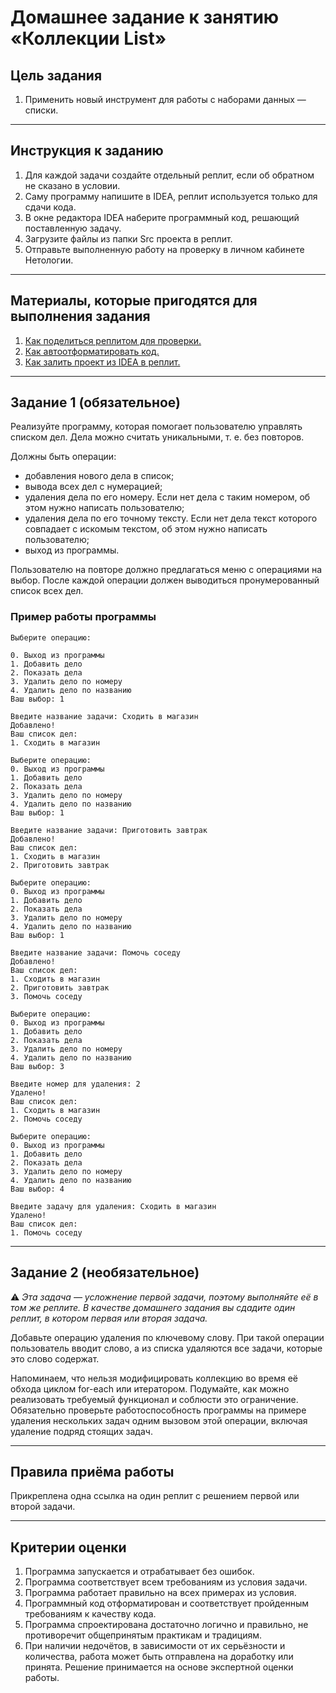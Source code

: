 # Домашнее задание к занятию «Коллекции List»

## Цель задания

1. Применить новый инструмент для работы с наборами данных — списки.

------

## Инструкция к заданию

1. Для каждой задачи создайте отдельный реплит, если об обратном не сказано в условии.
1. Саму программу напишите в IDEA, реплит используется только для сдачи кода.
3. В окне редактора IDEA наберите программный код, решающий поставленную задачу.
5. Загрузите файлы из папки Src проекта в реплит.
6. Отправьте выполненную работу на проверку в личном кабинете Нетологии.

------

## Материалы, которые пригодятся для выполнения задания

1. [Как поделиться реплитом для проверки.](https://github.com/netology-code/java-homeworks/blob/java-43/QA_ReplitShare.md)
2. [Как автоотформатировать код.](https://github.com/netology-code/java-homeworks/blob/java-43/QA_Format.md)
3. [Как залить проект из IDEA в реплит.](https://github.com/netology-code/java-homeworks/blob/java-43/QA_ReplitUpload.md)

------

## Задание 1 (обязательное)

Реализуйте программу, которая помогает пользователю управлять списком дел. Дела можно считать уникальными, т. е. без повторов.

Должны быть операции:

* добавления нового дела в список;
* вывода всех дел с нумерацией;
* удаления дела по его номеру. Если нет дела с таким номером, об этом нужно написать пользователю;
* удаления дела по его точному тексту. Если нет дела текст которого совпадает с искомым текстом, об этом нужно написать пользователю;
* выход из программы.

Пользователю на повторе должно предлагаться меню с операциями на выбор.
После каждой операции должен выводиться пронумерованный список всех дел.

### Пример работы программы

```text
Выберите операцию:

0. Выход из программы
1. Добавить дело
2. Показать дела
3. Удалить дело по номеру
4. Удалить дело по названию
Ваш выбор: 1

Введите название задачи: Сходить в магазин
Добавлено!
Ваш список дел:
1. Сходить в магазин

Выберите операцию:
0. Выход из программы
1. Добавить дело
2. Показать дела
3. Удалить дело по номеру
4. Удалить дело по названию
Ваш выбор: 1

Введите название задачи: Приготовить завтрак
Добавлено!
Ваш список дел:
1. Сходить в магазин
2. Приготовить завтрак

Выберите операцию:
0. Выход из программы
1. Добавить дело
2. Показать дела
3. Удалить дело по номеру
4. Удалить дело по названию
Ваш выбор: 1

Введите название задачи: Помочь соседу
Добавлено!
Ваш список дел:
1. Сходить в магазин
2. Приготовить завтрак
3. Помочь соседу

Выберите операцию:
0. Выход из программы
1. Добавить дело
2. Показать дела
3. Удалить дело по номеру
4. Удалить дело по названию
Ваш выбор: 3

Введите номер для удаления: 2
Удалено!
Ваш список дел:
1. Сходить в магазин
2. Помочь соседу

Выберите операцию:
0. Выход из программы
1. Добавить дело
2. Показать дела
3. Удалить дело по номеру
4. Удалить дело по названию
Ваш выбор: 4

Введите задачу для удаления: Сходить в магазин
Удалено!
Ваш список дел:
1. Помочь соседу
```

------

## Задание 2 (необязательное)

:warning: _Эта задача — усложнение первой задачи, поэтому выполняйте её в том же реплите. В качестве домашнего задания вы сдадите один реплит, в котором первая или вторая задача._

Добавьте операцию удаления по ключевому слову.
При такой операции пользователь вводит слово, а из списка удаляются все задачи, которые это слово содержат.

Напоминаем, что нельзя модифицировать коллекцию во время её обхода циклом for-each или итератором.
Подумайте, как можно реализовать требуемый функционал и соблюсти это ограничение.
Обязательно проверьте работоспособность программы на примере удаления нескольких задач одним вызовом этой операции, включая удаление подряд стоящих задач.

------

## Правила приёма работы

Прикреплена одна ссылка на один реплит с решением первой или второй задачи.

------

## Критерии оценки

1. Программа запускается и отрабатывает без ошибок.
2. Программа соответствует всем требованиям из условия задачи.
3. Программа работает правильно на всех примерах из условия.
4. Программный код отформатирован и соответствует пройденным требованиям к качеству кода.
5. Программа спроектирована достаточно логично и правильно, не противоречит общепринятым практикам и традициям.
6. При наличии недочётов, в зависимости от их серьёзности и количества, работа может быть отправлена на доработку или принята. Решение принимается на основе экспертной оценки работы.

